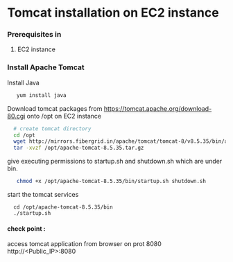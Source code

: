 # Tomcat installation on EC2 instance

### Prerequisites in 
1. EC2 instance

### Install Apache Tomcat
Install Java 
```sh
   yum install java
```

Download tomcat packages from  https://tomcat.apache.org/download-80.cgi onto /opt on EC2 instance
```sh
  # create tomcat directory
  cd /opt
  wget http://mirrors.fibergrid.in/apache/tomcat/tomcat-8/v8.5.35/bin/apache-tomcat-8.5.35.tar.gz
  tar -xvzf /opt/apache-tomcat-8.5.35.tar.gz
```
give executing permissions to startup.sh and shutdown.sh which are under bin.
```sh
   chmod +x /opt/apache-tomcat-8.5.35/bin/startup.sh shutdown.sh
```
start the tomcat services
```
  cd /opt/apache-tomcat-8.5.35/bin
  ./startup.sh

```
#### check point :
access tomcat application from browser on prot 8080
http://<Public_IP>:8080


